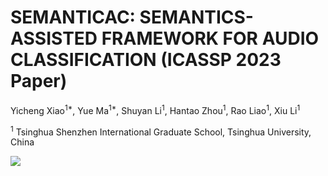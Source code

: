 # SEMANTICAC: SEMANTICS-ASSISTED FRAMEWORK FOR AUDIO CLASSIFICATION (ICASSP 2023 Paper)
Yicheng Xiao<sup>1*</sup>, Yue Ma<sup>1*</sup>, Shuyan Li<sup>1</sup>, Hantao Zhou<sup>1</sup>, Rao Liao<sup>1</sup>, Xiu Li<sup>1</sup>

<sup>1</sup> Tsinghua Shenzhen International Graduate School, Tsinghua University, China

<a href='https://arxiv.org/abs/2302.05940'><img src='https://img.shields.io/badge/ArXiv-2302.05940-red'></a> 
